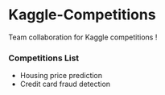 # Kaggle-Competitions
Team collaboration for Kaggle competitions !


### Competitions List
- Housing price prediction 
- Credit card fraud detection 

